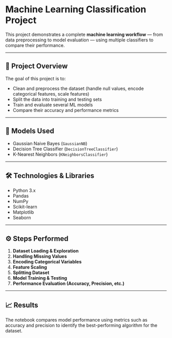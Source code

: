 # Machine Learning Classification Project

This project demonstrates a complete **machine learning workflow** — from data preprocessing to model evaluation — using multiple classifiers to compare their performance.

---

## 📘 Project Overview
The goal of this project is to:
- Clean and preprocess the dataset (handle null values, encode categorical features, scale features)
- Split the data into training and testing sets
- Train and evaluate several ML models
- Compare their accuracy and performance metrics

---

## 🧩 Models Used
- Gaussian Naive Bayes (`GaussianNB`)
- Decision Tree Classifier (`DecisionTreeClassifier`)
- K-Nearest Neighbors (`KNeighborsClassifier`)

---

## 🛠️ Technologies & Libraries
- Python 3.x  
- Pandas  
- NumPy  
- Scikit-learn  
- Matplotlib  
- Seaborn  

---

## ⚙️ Steps Performed
1. **Dataset Loading & Exploration**
2. **Handling Missing Values**
3. **Encoding Categorical Variables**
4. **Feature Scaling**
5. **Splitting Dataset**
6. **Model Training & Testing**
7. **Performance Evaluation (Accuracy, Precision, etc.)**

---

## 📈 Results
The notebook compares model performance using metrics such as accuracy and precision to identify the best-performing algorithm for the dataset.

